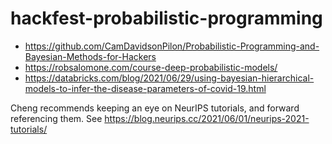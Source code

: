 # hackfest-probabilistic-programming

* https://github.com/CamDavidsonPilon/Probabilistic-Programming-and-Bayesian-Methods-for-Hackers
* https://robsalomone.com/course-deep-probabilistic-models/
* https://databricks.com/blog/2021/06/29/using-bayesian-hierarchical-models-to-infer-the-disease-parameters-of-covid-19.html

Cheng recommends keeping an eye on NeurIPS tutorials, and forward referencing them. See
https://blog.neurips.cc/2021/06/01/neurips-2021-tutorials/
